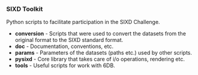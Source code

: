 ### SIXD Toolkit

Python scripts to facilitate participation in the SIXD Challenge.

- **conversion** - Scripts that were used to convert the datasets from the original format to the SIXD standard format.
- **doc** - Documentation, conventions, etc.
- **params** - Parameters of the datasets (paths etc.) used by other scripts.
- **pysixd** - Core library that takes care of i/o operations, rendering etc.
- **tools** - Useful scripts for work with 6DB.
